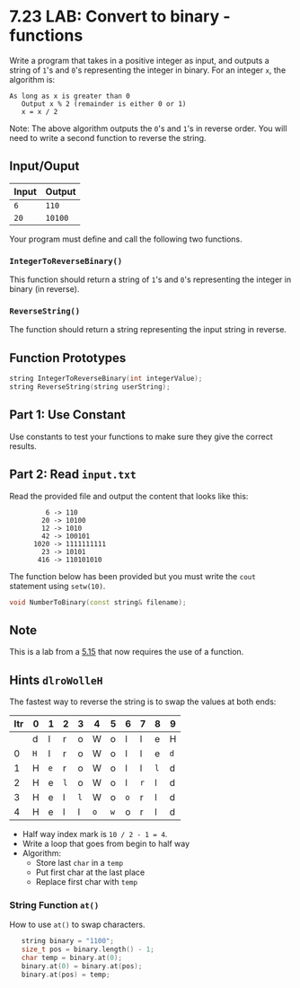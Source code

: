 # 7.23 LAB: Convert to binary - functions
Write a program that takes in a positive integer as input,
and outputs a string of `1`'s and `0`'s representing the integer in binary.
For an integer `x`, the algorithm is:
```
As long as x is greater than 0
   Output x % 2 (remainder is either 0 or 1)
   x = x / 2
```

Note: The above algorithm outputs the `0`'s and `1`'s in reverse order.
You will need to write a second function to reverse the string.

## Input/Ouput
Input | Output
--- | ---
`6` | `110`
`20` | `10100`

Your program must define and call the following two functions.

### `IntegerToReverseBinary()`
This function should return a string of `1`'s and `0`'s representing the
integer in binary (in reverse).

### `ReverseString()`
The function should return a string representing the input string in reverse.

## Function Prototypes
```cpp
string IntegerToReverseBinary(int integerValue);
string ReverseString(string userString);
```

## Part 1: Use Constant
Use constants to test your functions to make sure they give the correct
results.

## Part 2: Read `input.txt`
Read the provided file and output the content that looks like this:
```
         6 -> 110
        20 -> 10100
        12 -> 1010
        42 -> 100101
      1020 -> 1111111111
        23 -> 10101
       416 -> 110101010
```
The function below has been provided but you must write the `cout`
statement using `setw(10)`.
```cpp
void NumberToBinary(const string& filename);
```

## Note
This is a lab from a [5.15] that now requires the use of a function.

## Hints `dlroWolleH`
The fastest way to reverse the string is to swap the values at both ends:

Itr | 0 | 1 | 2 | 3 | 4 | 5 | 6 | 7 | 8 | 9
--- | --- | --- | --- | --- | --- | --- | --- | --- | --- | --- |
` ` | d | l | r | o | W | o | l | l | e | H
0 | `H` | l | r | o | W | o | l | l | e | `d`
1 | H | `e` | r | o | W | o | l | l | `l` | d
2 | H | e | `l` | o | W | o | l | `r` | l | d
3 | H | e | l | `l` | W | o | `o` | r | l | d
4 | H | e | l | l | `o` | `w` | o | r | l | d


* Half way index mark is `10 / 2 - 1 = 4`.
* Write a loop that goes from begin to half way
* Algorithm:
  * Store last `char` in a `temp`
  * Put first char at the last place
  * Replace first char with `temp`

### String Function `at()`
How to use `at()` to swap characters.
```cpp
   string binary = "1100";
   size_t pos = binary.length() - 1;
   char temp = binary.at(0);
   binary.at(0) = binary.at(pos);
   binary.at(pos) = temp;
```


[5.15]: ../../05-loops/5.15-optional-convert-to-binary/README.md
